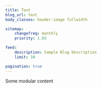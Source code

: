 ```yaml
---
title: Text
blog_url: text
body_classes: header-image fullwidth

sitemap:
    changefreq: monthly
    priority: 1.03

feed:
    description: Sample Blog Description
    limit: 10

pagination: true
---
```


Some modular content

